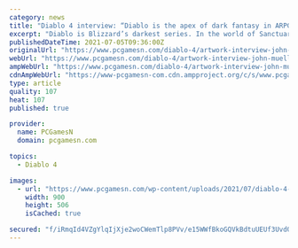 ```yaml
---
category: news
title: "Diablo 4 interview: “Diablo is the apex of dark fantasy in ARPGs”"
excerpt: "Diablo is Blizzard’s darkest series. In the world of Sanctuary, humanity desperately etches out an existence for itself, harangued by demonic invasions and the will of angels. There’s a lot of death, ..."
publishedDateTime: 2021-07-05T09:36:00Z
originalUrl: "https://www.pcgamesn.com/diablo-4/artwork-interview-john-mueller"
webUrl: "https://www.pcgamesn.com/diablo-4/artwork-interview-john-mueller"
ampWebUrl: "https://www.pcgamesn.com/diablo-4/artwork-interview-john-mueller?amp"
cdnAmpWebUrl: "https://www-pcgamesn-com.cdn.ampproject.org/c/s/www.pcgamesn.com/diablo-4/artwork-interview-john-mueller?amp"
type: article
quality: 107
heat: 107
published: true

provider:
  name: PCGamesN
  domain: pcgamesn.com

topics:
  - Diablo 4

images:
  - url: "https://www.pcgamesn.com/wp-content/uploads/2021/07/diablo-4-artwork-barbarian-900x506.jpg"
    width: 900
    height: 506
    isCached: true

secured: "f/iRmqId4VZgYlqIjXje2woCWemTlp8PVv/e15WWfBkoGQVkBdtuUEUf3UvdQjWnfb52J+GD9uLBPBPtZfyNvcqrSZjtjsiURMnR2n2Ht3liB8Yh73TTFeb5nB2muM2MxCukrXQyBmCjN7nK30Sg/tOVsl0PIXva9TdWTp37dOtyTqazoIE34x+QbG+g62t2xiuARHvJPdzH/RfNXtDyywp5JCQFSwLxY5CfqtkdSIekcp4MMF4GD9zWm02bzbKPNepdwY3UXbKmGnkmIZDMTGkuCCPv+lTEDw/jdLUW0BCO9L+8lDuBGyt0SldP8tnpyXVosgObwDgoQyNg7R5kF4dLD21Cc1S80EQCaB07Rww=;M6DV3HDjlWjvp4RcYf6MHg=="
---
```


